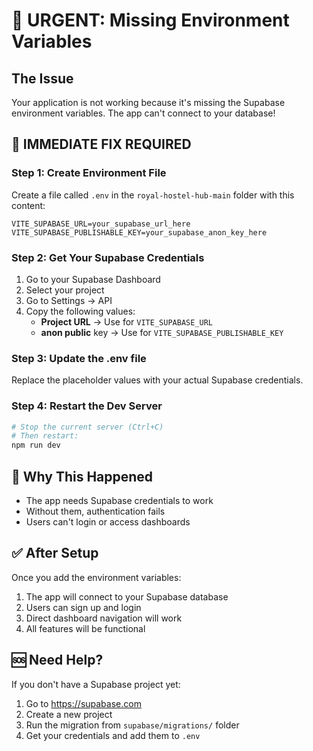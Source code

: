 # 🚨 URGENT: Missing Environment Variables

## The Issue
Your application is not working because it's missing the Supabase environment variables. The app can't connect to your database!

## 🔧 **IMMEDIATE FIX REQUIRED**

### Step 1: Create Environment File
Create a file called `.env` in the `royal-hostel-hub-main` folder with this content:

```env
VITE_SUPABASE_URL=your_supabase_url_here
VITE_SUPABASE_PUBLISHABLE_KEY=your_supabase_anon_key_here
```

### Step 2: Get Your Supabase Credentials
1. Go to your Supabase Dashboard
2. Select your project
3. Go to Settings → API
4. Copy the following values:
   - **Project URL** → Use for `VITE_SUPABASE_URL`
   - **anon public** key → Use for `VITE_SUPABASE_PUBLISHABLE_KEY`

### Step 3: Update the .env file
Replace the placeholder values with your actual Supabase credentials.

### Step 4: Restart the Dev Server
```bash
# Stop the current server (Ctrl+C)
# Then restart:
npm run dev
```

## 🎯 **Why This Happened**
- The app needs Supabase credentials to work
- Without them, authentication fails
- Users can't login or access dashboards

## ✅ **After Setup**
Once you add the environment variables:
1. The app will connect to your Supabase database
2. Users can sign up and login
3. Direct dashboard navigation will work
4. All features will be functional

## 🆘 **Need Help?**
If you don't have a Supabase project yet:
1. Go to https://supabase.com
2. Create a new project
3. Run the migration from `supabase/migrations/` folder
4. Get your credentials and add them to `.env`

